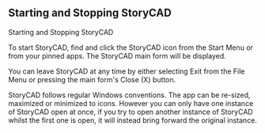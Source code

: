 ## Starting and Stopping StoryCAD ##
Starting and Stopping StoryCAD <br/>

To start StoryCAD, find and click the StoryCAD icon from the Start Menu or from your pinned apps. The StoryCAD main form will be displayed. <br/>

You can leave StoryCAD at any time by either selecting Exit from the File Menu or pressing the main form's Close (X) button.  <br/>

StoryCAD follows regular Windows conventions.  The app can be re-sized, maximized or minimized to icons. However you can only have one instance of StoryCAD open at once, if you try to open another instance of StoryCAD whilst the first one is open, it will instead bring forward the original instance. <br/>

